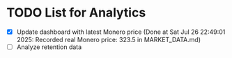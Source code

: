 # TODO List for Analytics

- [x] Update dashboard with latest Monero price  (Done at Sat Jul 26 22:49:01 2025: Recorded real Monero price: 323.5 in MARKET_DATA.md)
- [ ] Analyze retention data